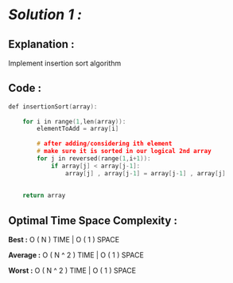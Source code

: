 # *Solution 1 :*

## Explanation :

Implement insertion sort algorithm

## Code :

```cpp
def insertionSort(array):
    
	for i in range(1,len(array)):
		elementToAdd = array[i]
		
		# after adding/considering ith element
		# make sure it is sorted in our logical 2nd array
		for j in reversed(range(1,i+1)):
			if array[j] < array[j-1]:
				array[j] , array[j-1] = array[j-1] , array[j]
				
				
	return array
```

## Optimal Time Space Complexity :

**Best :** O ( N ) TIME | O ( 1 ) SPACE

**Average :** O ( N ^ 2 ) TIME | O ( 1 ) SPACE

**Worst :** O ( N ^ 2 ) TIME | O ( 1 ) SPACE